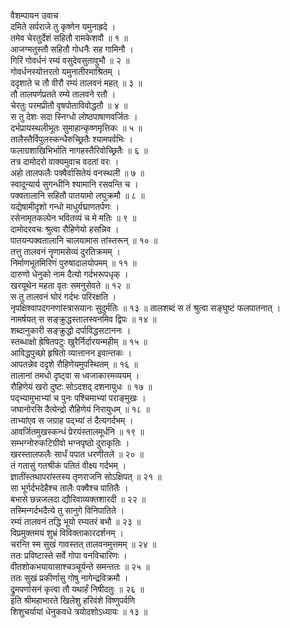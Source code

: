 वैशम्पायन उवाच  
दमिते सर्पराजे तु कृष्णेन यमुनाह्रदे ।  
तमेव चेरतुर्देशं सहितौ रामकेशवौ ॥ १ ॥  
आजग्मतुस्तौ सहितौ गोधनैः सह गामिनौ ।  
गिरिं गोवर्धनं रम्यं वसुदेवसुतावुभौ ॥ २ ॥  
गोवर्धनस्योत्तरतो यमुनातीरमाश्रितम् ।  
ददृशाते च तौ वीरौ रम्यं तालवनं महत् ॥ ३ ॥  
तौ तालपर्णप्रतते रम्ये तालवने रतौ ।  
चेरतुः परमप्रीतौ वृषपोताविवोद्धतौ ॥ ४ ॥  
स तु देशः सदा स्निग्धो लोष्ठपाषाणवर्जितः ।  
दर्भप्रायस्थलीभूतः सुमाहान्कृष्णमृत्तिकः ॥ ५ ॥  
तालैस्तैर्विपुलस्कन्धैरुच्छ्रितैः श्यामपर्वभिः ।  
फलाग्रशाखिभिर्भाति नागहस्तैरिवोच्छ्रितैः ॥ ६ ॥  
तत्र दामोदरो वाक्यमुवाच वदतां वरः ।  
अहो तालफलैः पक्वैर्वासितेयं वनस्थली ॥ ७ ॥  
स्वादून्यार्य सुगन्धीनि श्यामानि रसवन्ति च ।  
पक्वतालानि सहितौ पातयामो लघुक्रमौ ॥ ८ ॥  
यद्येषामीदृशो गन्धो माधुर्यघ्राणतर्पणः ।  
रसेनामृतकल्पेन भवितव्यं च मे मतिः ॥ ९ ॥  
दामोदरवचः श्रुत्वा रौहिणेयो हसन्निव ।  
पातयन्पक्वतालानि चालयामास तांस्तरून् ॥ १० ॥  
तत्तु तालवनं नॄणामसेव्यं दुरतिक्रमम् ।  
निर्माणभूतमिरिणं पुरुषादालयोपमम् ॥ ११ ॥  
दारुणो धेनुको नाम दैत्यो गर्दभरूपधृक् ।  
खरयूथेन महता वृतः समनुसेवते ॥ १२ ॥  
स तु तालवनं घोरं गर्दभः परिरक्षति ।  
नृपक्षिश्वापदगनणांस्त्रासयानः सुदुर्मतिः ॥ १३ ॥
तालशब्दं स तं श्रुत्वा सङ्घुष्टं फलपातनात् ।  
नामर्षयत् स सङ्क्रुद्धस्तालस्वनमिव द्विपः ॥ १४ ॥  
शब्दानुकारी सङ्क्रुद्धो दर्पाविद्धसटाननः ।  
स्तब्धाक्षो ह्रेषितपटुः खुरैर्निर्दारयन्महीम् ॥ १५ ॥  
आविद्धपुच्छो हृषितो व्यात्तानन इवान्तकः ।  
आपतन्नेव ददृशे रौहिणेयमुपस्थितम् ॥ १६ ॥  
तालानां तमधो दृष्ट्वा स ध्वजाकारमव्ययम् ।  
रौहिणेयं खरो दुष्टः सोऽदशद् दशनायुधः ॥ १७ ॥  
पद्‌भ्यामुभाभ्यां च पुनः पश्चिमाभ्यां पराङ्‌‌मुखः ।  
जघानोरसि दैत्येन्द्रो रौहिणेयं निरायुधम् ॥ १८ ॥  
ताभ्यांएव स जग्राह पद्भ्यां तं दैत्यगर्दभम् ।  
आवर्जितमुखस्कन्धं प्रेरयंस्तालमूर्धनि ॥ १९ ॥  
सम्भग्नोरुकटिग्रीवो भग्नपृष्ठो दुराकृतिः ।  
खरस्तालफलैः सार्धं पपात धरणीतले ॥ २० ॥  
तं गतासुं गतश्रीकं पतितं वीक्ष्य गर्दभम् ।  
ज्ञातींस्तथापरांस्तस्य तृणराजनि सोऽक्षिपत् ॥ २१ ॥  
सा भूर्गर्दभदेहैश्च तालैः पक्वैश्च पातितैः ।  
बभासे छन्नजलदा द्यौरिवाव्यक्तशारदी ॥ २२ ॥  
तस्मिन्गर्दभदैत्ये तु सानुगे विनिपातिते ।  
रम्यं तालवनं तद्धि भूयो रम्यतरं बभौ ॥ २३ ॥  
विप्रमुक्तमयं शुभ्रं विविक्ताकारदर्शनम् ।  
चरन्ति स्म सुखं गावस्तत् तालवनमुत्तमम् ॥ २४ ॥  
ततः प्रविष्टास्ते सर्वे गोपा वनविचारिणः ।  
वीतशोकभयायासाश्चञ्चूर्यन्ते समन्ततः ॥ २५ ॥  
ततः सुखं प्रकीर्णासु गोषु नागेन्द्रविक्रमौ ।  
द्रुमपर्णासनं कृत्वा तौ यथार्हं निषीदतुः ॥ २६ ॥  
इति श्रीमहाभारते खिलेशु हरिवंशे विष्णुपर्वणि  
शिशुचर्यायां धेनुकवधे त्रयोदशोऽध्यायः ॥ १३ ॥
